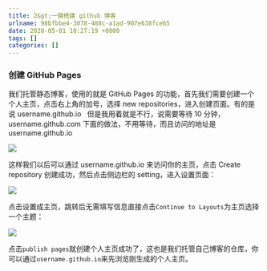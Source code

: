 ```yaml
---
title: 2&gt;一键搭建 github 博客
urlname: 98bfbbe4-3078-488c-a1ad-907e638fce65
date: 2020-05-01 10:27:19 +0800
tags: []
categories: []
---
```


### 创建 GitHub Pages

我们托管静态博客，使用的就是 GitHub Pages 的功能，首先我们需要创建一个个人主页，点击右上角的加号，选择 new repositories，进入创建页面。有的是说 username.github.io   但是我用着就是不行，说需要等待 10 分钟，username.github.com 下面的做法，不用等待，而且访问的地址是 username.github.io

![](https://img-blog.csdn.net/20160515225516517?watermark/2/text/aHR0cDovL2Jsb2cuY3Nkbi5uZXQv/font/5a6L5L2T/fontsize/400/fill/I0JBQkFCMA==/dissolve/70/gravity/Center#align=left&display=inline&height=1230&margin=%5Bobject%20Object%5D&originHeight=1230&originWidth=2546&status=done&style=none&width=2546)

这样我们以后可以通过 username.github.io 来访问你的主页，点击 Create repository 创建成功，然后点击侧边栏的 setting，进入设置页面：

![](https://img-blog.csdn.net/20160515225531939?watermark/2/text/aHR0cDovL2Jsb2cuY3Nkbi5uZXQv/font/5a6L5L2T/fontsize/400/fill/I0JBQkFCMA==/dissolve/70/gravity/Center#align=left&display=inline&height=1232&margin=%5Bobject%20Object%5D&originHeight=1232&originWidth=2538&status=done&style=none&width=2538)

点击设置成主页，跳转后无需填写信息直接点击`Continue to Layouts`为主页选择一个主题：

![](https://img-blog.csdn.net/20160515225550330?watermark/2/text/aHR0cDovL2Jsb2cuY3Nkbi5uZXQv/font/5a6L5L2T/fontsize/400/fill/I0JBQkFCMA==/dissolve/70/gravity/Center#align=left&display=inline&height=1230&margin=%5Bobject%20Object%5D&originHeight=1230&originWidth=2506&status=done&style=none&width=2506)

点击`publish pages`就创建个人主页成功了，这也是我们托管自己博客的仓库，你可以通过`username.github.io`来先浏览刚生成的个人主页。
